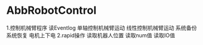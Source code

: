 # AbbRobotControl
1.控制机械臂程序
  读Eventlog
  单轴控制机械臂运动
  线性控制机械臂运动
  系统备份
  系统恢复
  电机上下电
2.rapid操作
  读取机器人位置
  读取num值
  读取IO值
